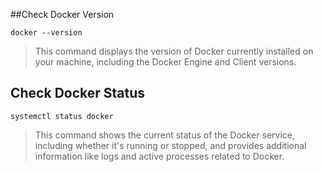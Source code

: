 ##Check Docker Version

`docker --version`

>This command displays the version of Docker currently installed on your machine, including the Docker Engine and Client versions.

## Check Docker Status

`systemctl status docker`

>This command shows the current status of the Docker service, including whether it's running or stopped, and provides additional information like logs and active processes related to Docker.
